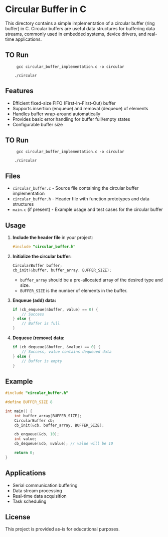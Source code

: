 # Circular Buffer in C

This directory contains a simple implementation of a circular buffer (ring buffer) in C. Circular buffers are useful data structures for buffering data streams, commonly used in embedded systems, device drivers, and real-time applications.

## TO Run
         gcc circular_buffer_implementation.c -o circular

        ./circular
        
## Features

- Efficient fixed-size FIFO (First-In-First-Out) buffer
- Supports insertion (enqueue) and removal (dequeue) of elements
- Handles buffer wrap-around automatically
- Provides basic error handling for buffer full/empty states
- Configurable buffer size

## TO Run
         gcc circular_buffer_implementation.c -o circular

        ./circular


## Files

- `circular_buffer.c` - Source file containing the circular buffer implementation
- `circular_buffer.h` - Header file with function prototypes and data structures
- `main.c` (if present) - Example usage and test cases for the circular buffer

## Usage

1. **Include the header file** in your project:
    ```c
    #include "circular_buffer.h"
    ```

2. **Initialize the circular buffer:**
    ```c
    CircularBuffer buffer;
    cb_init(&buffer, buffer_array, BUFFER_SIZE);
    ```
    - `buffer_array` should be a pre-allocated array of the desired type and size.
    - `BUFFER_SIZE` is the number of elements in the buffer.

3. **Enqueue (add) data:**
    ```c
    if (cb_enqueue(&buffer, value) == 0) {
        // Success
    } else {
        // Buffer is full
    }
    ```

4. **Dequeue (remove) data:**
    ```c
    if (cb_dequeue(&buffer, &value) == 0) {
        // Success, value contains dequeued data
    } else {
        // Buffer is empty
    }
    ```

## Example

```c
#include "circular_buffer.h"

#define BUFFER_SIZE 8

int main() {
    int buffer_array[BUFFER_SIZE];
    CircularBuffer cb;
    cb_init(&cb, buffer_array, BUFFER_SIZE);

    cb_enqueue(&cb, 10);
    int value;
    cb_dequeue(&cb, &value); // value will be 10

    return 0;
}
```

## Applications

- Serial communication buffering
- Data stream processing
- Real-time data acquisition
- Task scheduling

## License

This project is provided as-is for educational purposes.
